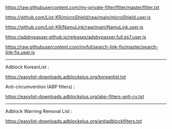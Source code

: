 https://raw.githubusercontent.com/my-private-filter/filter/master/filter.txt

https://github.com/List-KR/microShield/raw/main/microShield.user.js

https://github.com/List-KR/NamuLink/raw/main/NamuLink.user.js

https://adsbypasser.github.io/releases/adsbypasser.full.es7.user.js

https://raw.githubusercontent.com/joyfuI/search-link-fix/master/search-link-fix.user.js

---

Adblock KoreanList :

https://easylist-downloads.adblockplus.org/koreanlist.txt

Anti-circumvention (ABP filters) : 

https://easylist-downloads.adblockplus.org/abp-filters-anti-cv.txt

---

Adblock Warning Removal List :

https://easylist-downloads.adblockplus.org/antiadblockfilters.txt
